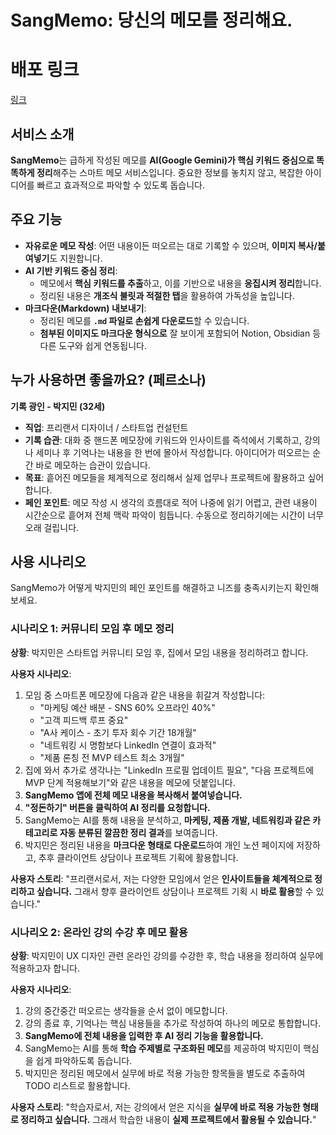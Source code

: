 

# SangMemo: 당신의 메모를 정리해요.

# 배포 링크
[링크](https://memo-gemini-flow.lovable.app)

## 서비스 소개

**SangMemo**는 급하게 작성된 메모를 **AI(Google Gemini)가 핵심 키워드 중심으로 똑똑하게 정리**해주는 스마트 메모 서비스입니다. 중요한 정보를 놓치지 않고, 복잡한 아이디어를 빠르고 효과적으로 파악할 수 있도록 돕습니다.

## 주요 기능

  * **자유로운 메모 작성**: 어떤 내용이든 떠오르는 대로 기록할 수 있으며, **이미지 복사/붙여넣기**도 지원합니다.
  * **AI 기반 키워드 중심 정리**:
      * 메모에서 **핵심 키워드를 추출**하고, 이를 기반으로 내용을 **응집시켜 정리**합니다.
      * 정리된 내용은 **개조식 불릿과 적절한 탭**을 활용하여 가독성을 높입니다.
  * **마크다운(Markdown) 내보내기**:
      * 정리된 메모를 **`.md` 파일로 손쉽게 다운로드**할 수 있습니다.
      * **첨부된 이미지도 마크다운 형식으로** 잘 보이게 포함되어 Notion, Obsidian 등 다른 도구와 쉽게 연동됩니다.

## 누가 사용하면 좋을까요? (페르소나)

**기록 광인 - 박지민 (32세)**

  * **직업**: 프리랜서 디자이너 / 스타트업 컨설턴트
  * **기록 습관**: 대화 중 핸드폰 메모장에 키워드와 인사이트를 즉석에서 기록하고, 강의나 세미나 후 기억나는 내용을 한 번에 몰아서 작성합니다. 아이디어가 떠오르는 순간 바로 메모하는 습관이 있습니다.
  * **목표**: 흩어진 메모들을 체계적으로 정리해서 실제 업무나 프로젝트에 활용하고 싶어 합니다.
  * **페인 포인트**: 메모 작성 시 생각의 흐름대로 적어 나중에 읽기 어렵고, 관련 내용이 시간순으로 흩어져 전체 맥락 파악이 힘듭니다. 수동으로 정리하기에는 시간이 너무 오래 걸립니다.

## 사용 시나리오

SangMemo가 어떻게 박지민의 페인 포인트를 해결하고 니즈를 충족시키는지 확인해 보세요.

### 시나리오 1: 커뮤니티 모임 후 메모 정리

**상황**: 박지민은 스타트업 커뮤니티 모임 후, 집에서 모임 내용을 정리하려고 합니다.

**사용자 시나리오**:

1.  모임 중 스마트폰 메모장에 다음과 같은 내용을 휘갈겨 작성합니다:
      * "마케팅 예산 배분 - SNS 60% 오프라인 40%"
      * "고객 피드백 루프 중요"
      * "A사 케이스 - 초기 투자 회수 기간 18개월"
      * "네트워킹 시 명함보다 LinkedIn 연결이 효과적"
      * "제품 론칭 전 MVP 테스트 최소 3개월"
2.  집에 와서 추가로 생각나는 "LinkedIn 프로필 업데이트 필요", "다음 프로젝트에 MVP 단계 적용해보기"와 같은 내용을 메모에 덧붙입니다.
3.  **SangMemo 앱에 전체 메모 내용을 복사해서 붙여넣습니다.**
4.  **"정돈하기" 버튼을 클릭하여 AI 정리를 요청합니다.**
5.  SangMemo는 AI를 통해 내용을 분석하고, **마케팅, 제품 개발, 네트워킹과 같은 카테고리로 자동 분류된 깔끔한 정리 결과**를 보여줍니다.
6.  박지민은 정리된 내용을 **마크다운 형태로 다운로드**하여 개인 노션 페이지에 저장하고, 추후 클라이언트 상담이나 프로젝트 기획에 활용합니다.

**사용자 스토리**:
"프리랜서로서, 저는 다양한 모임에서 얻은 **인사이트들을 체계적으로 정리하고 싶습니다.** 그래서 향후 클라이언트 상담이나 프로젝트 기획 시 **바로 활용**할 수 있습니다."

### 시나리오 2: 온라인 강의 수강 후 메모 활용

**상황**: 박지민이 UX 디자인 관련 온라인 강의를 수강한 후, 학습 내용을 정리하여 실무에 적용하고자 합니다.

**사용자 시나리오**:

1.  강의 중간중간 떠오르는 생각들을 순서 없이 메모합니다.
2.  강의 종료 후, 기억나는 핵심 내용들을 추가로 작성하여 하나의 메모로 통합합니다.
3.  **SangMemo에 전체 내용을 입력한 후 AI 정리 기능을 활용합니다.**
4.  SangMemo는 AI를 통해 **학습 주제별로 구조화된 메모**를 제공하여 박지민이 핵심을 쉽게 파악하도록 돕습니다.
5.  박지민은 정리된 메모에서 실무에 바로 적용 가능한 항목들을 별도로 추출하여 TODO 리스트로 활용합니다.

**사용자 스토리**:
"학습자로서, 저는 강의에서 얻은 지식을 **실무에 바로 적용 가능한 형태로 정리하고 싶습니다.** 그래서 학습한 내용이 **실제 프로젝트에서 활용될 수 있습니다.**"
